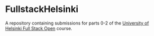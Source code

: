 # FullstackHelsinki

A repository containing submissions for parts 0-2 of the [University of Helsinki Full Stack Open](https://fullstackopen.com/en/) course.
